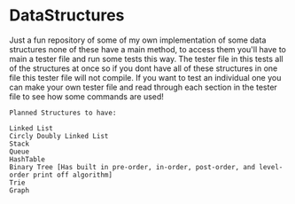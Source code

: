 # DataStructures
Just a fun repository of some of my own implementation of some data structures
none of these have a main method, to access them you'll have to main a tester file
and run some tests this way. The tester file in this tests all of the structures at once
so if you dont have all of these structures in one file this tester file will not compile.
If you want to test an individual one you can make your own tester file and read through each section
in the tester file to see how some commands are used!

    Planned Structures to have:

    Linked List
    Circly Doubly Linked List
    Stack
    Queue
    HashTable
    Binary Tree [Has built in pre-order, in-order, post-order, and level-order print off algorithm]
    Trie
    Graph

